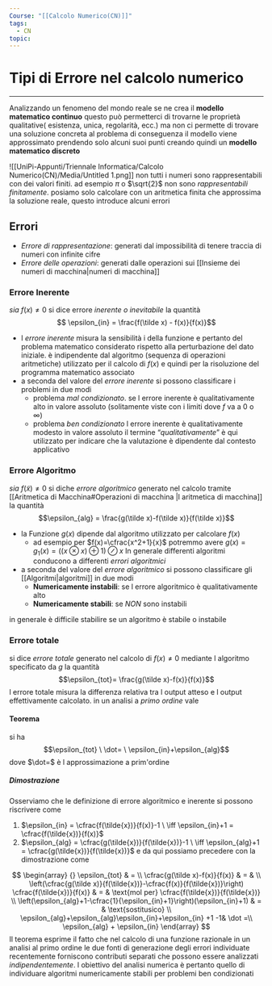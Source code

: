 ```yaml
---
Course: "[[Calcolo Numerico(CN)]]"
tags:
  - CN
topic:
---
```


# Tipi di Errore nel calcolo numerico
---
Analizzando un fenomeno del mondo reale se ne crea il **modello matematico continuo** questo può permetterci di trovarne le proprietà qualitative( esistenza, unica, regolarità, ecc.) ma non ci permette di trovare una soluzione concreta al problema di conseguenza il modello viene approssimato prendendo solo alcuni suoi punti creando quindi un **modello matematico discreto**

![[UniPi-Appunti/Triennale Informatica/Calcolo Numerico(CN)/Media/Untitled 1.png]]
non tutti i numeri sono rappresentabili con dei valori finiti. ad esempio $\pi$ o $\sqrt{2}$ non sono _rappresentabili finitamente_.
posiamo solo calcolare con un aritmetica finita che approssima la soluzione reale, questo introduce alcuni errori

## Errori
- _Errore di rappresentazione_: generati dal impossibilità di tenere traccia di numeri con infinite cifre
- _Errore  delle operazioni_: generati dalle operazioni sui [[Insieme dei numeri di macchina|numeri di macchina]]


### Errore Inerente
_sia_ $f(x) \not = 0$ si dice errore _inerente o inevitabile_ la quantità$$ \epsilon_{in} = \frac{f(\tilde x) - f(x)}{f(x)}$$
-  l _errore inerente_ misura la sensibilità i della funzione e pertanto del  problema matematico considerato rispetto alla perturbazione del dato iniziale. è indipendente dal algoritmo (sequenza di operazioni aritmetiche) utilizzato per il calcolo di $f(x)$ e quindi per la risoluzione del programma matematico associato 
- a seconda del valore del _errore inerente_ si possono classificare i problemi in due modi
	-  problema  _mal condizionato_. se l errore inerente è qualitativamente alto in valore assoluto (solitamente viste con i limiti dove $f$ va a $0$ o $\infty$)
	- problema _ben condizionato_   l errore inerente è qualitativamente modesto in valore assoluto
il termine  “_qualitativamente_” è qui utilizzato per indicare che la valutazione è dipendente dal contesto applicativo 

### Errore Algoritmo
_sia_ $f(\tilde x) \not =0$ si diche _errore algoritmico_ generato nel calcolo tramite [[Aritmetica di Macchina#Operazioni di macchina |l aritmetica di macchina]] la quantità$$\epsilon_{alg} =  \frac{g(\tilde x)-f(\tilde x)}{f(\tilde x)}$$
- la Funzione $g(x)$ dipende dal algoritmo utilizzato per calcolare $f(x)$ 
	- ad esempio per $f(x)=\cfrac{x^2+1}{x}$ potremmo avere  $g(x)=g_1(x)=((x \otimes x)\oplus1) \oslash x$ In generale differenti algoritmi conducono a differenti _errori algoritmici_ 
- a seconda del valore del _errore algoritmico_  si possono classificare gli [[Algoritmi|algoritmi]] in  due modi 
	- __Numericamente instabili__: se l errore algoritmico è qualitativamente alto
	- __Numericamente stabili__: se _NON_ sono instabili

in generale è difficile stabilire se un algoritmo è stabile o instabile

### Errore totale
si dice _errore totale_ generato nel calcolo di $f(x) \not = 0$ mediante l algoritmo specificato da $g$ la quantità
$$\epsilon_{tot}= \frac{g(\tilde x)-f(x)}{f(x)}$$
l errore totale misura la differenza relativa tra l output atteso e l output effettivamente calcolato. in un analisi a _primo ordine_ vale
#### Teorema
si ha $$\epsilon_{tot} \ \dot= \ \epsilon_{in}+\epsilon_{alg}$$ dove $\dot=$ è l approssimazione a prim'ordine
##### Dimostrazione
Osserviamo che le definizione di errore algoritmico e inerente si possono riscrivere come 
1. $\epsilon_{in} = \cfrac{f(\tilde{x})}{f(x)}-1 \ \iff \epsilon_{in}+1 = \cfrac{f(\tilde{x})}{f(x)}$
2. $\epsilon_{alg} = \cfrac{g(\tilde{x})}{f(\tilde{x})}-1 \ \iff \epsilon_{alg}+1 = \cfrac{g(\tilde{x})}{f(\tilde{x})}$
e da qui possiamo precedere con la dimostrazione come

$$
\begin{array} {}
\epsilon_{tot} & = \\
\cfrac{g(\tilde x)-f(x)}{f(x)} & = &  \\
 \left(\cfrac{g(\tilde x)}{f(\tilde{x})}-\cfrac{f(x)}{f(\tilde{x})}\right) \cfrac{f(\tilde{x})}{f(x)} & = & \text{mol per} \cfrac{f(\tilde{x})}{f(\tilde{x})}  \\
\left(\epsilon_{alg}+1-\cfrac{1}{\epsilon_{in}+1}\right)(\epsilon_{in}+1)  & = &  \text{sostitusico} \\
\epsilon_{alg}+\epsilon_{alg}\epsilon_{in}+\epsilon_{in} +1 -1& \dot =\\
\epsilon_{alg} + \epsilon_{in}
\end{array}
$$
Il teorema esprime il fatto che nel calcolo di una funzione razionale in un analisi al primo ordine le due fonti di generazione degli errori individuate recentemente forniscono contributi separati che possono essere analizzati _indipendentemente_. l obiettivo del analisi numerica è pertanto quello di individuare algoritmi numericamente stabili per problemi ben condizionati